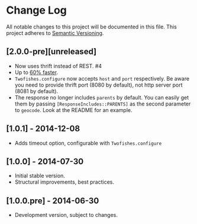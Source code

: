 # Change Log
All notable changes to this project will be documented in this file.
This project adheres to [Semantic Versioning](http://semver.org/).

## [2.0.0-pre][unreleased]

- Now uses thrift instead of REST. #4
- Up to [60% faster](https://github.com/masone/twofishes-ruby/pull/4#issuecomment-74030852).
- `Twofishes.configure` now accepts `host` and `port` respectively. Be aware you need to provide thrift port (8080 by default), not http server port (8081 by default).
- The response no longer includes `parents` by default. You can easily get them by passing `[ResponseIncludes::PARENTS]` as the second parameter to `geocode`. Look at the README for an example.

## [1.0.1] - 2014-12-08

- Adds timeout option, configurable with `Twofishes.configure`

## [1.0.0] - 2014-07-30

- Initial stable version.
- Structural improvements, best practices.

## [1.0.0.pre] - 2014-06-30

- Development version, subject to changes.
